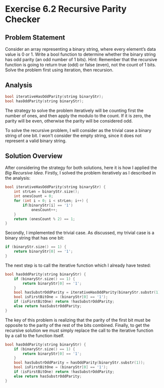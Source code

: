 # Exercise 6.2 Recursive Parity Checker

## Problem Statement

Consider an array representing a binary string, where every element’s data
value is 0 or 1. Write a bool function to determine whether the binary string
has odd parity (an odd number of 1 bits). Hint: Remember that the recursive
function is going to return true (odd) or false (even), not the count of 1 bits.
Solve the problem first using iteration, then recursion.

## Analysis

<!-- Define the function signatures-->
```cpp
bool iterativeHasOddParity(string binaryStr);
bool hasOddParity(string binaryStr);
```

The strategy to solve the problem iteratively will be counting first the number
of ones, and then apply the modulo to the count. If it is zero, the parity will
be even, otherwise the parity will be considered odd.

To solve the recursive problem, I will consider as the trivial case a binary
string of one bit. I won't consider the empty string, since it does not
represent a valid binary string.

## Solution Overview
<!-- Solve the problem iteratively -->
After considering the strategy for both solutions, here it is how I applied the
*Big Recursive Idea*. Firstly, I solved the problem iteratively as I described
in the analysis:

```cpp
bool iterativeHasOddParity(string binaryStr) {
    int strLen = binaryStr.size();
    int onesCount = 0;
    for (int i = 0; i < strLen; i++) {
        if(binaryStr[i] == '1') 
            onesCount++;
    }
    return (onesCount % 2) == 1;
}
```

Secondly, I implemented the trivial case. As discussed, my trivial case is a
binary string that has one bit:

```cpp
if (binaryStr.size() == 1) {
    return binaryStr[0] == '1';
}
```

The next step is to call the iterative function which I already have tested:

```cpp
bool hasOddParity(string binaryStr) {
    if (binaryStr.size() == 1) {
        return binaryStr[0] == '1';
    }
    bool hasSubstrOddParity = iterativeHasOddParity(binaryStr.substr(1));
    bool isFirstBitOne = (binaryStr[0] == '1');
    if (isFirstBitOne) return !hasSubstrOddParity;
    else return hasSubstrOddParity;
}
```

The key of this problem is realizing that the parity of the first bit must be
opposite to the parity of the rest of the bits combined. Finally, to get the
recursive solution we must simply replace the call to the iterative function by
a call to the function itself.

```cpp
bool hasOddParity(string binaryStr) {
    if (binaryStr.size() == 1) {
        return binaryStr[0] == '1';
    }
    bool hasSubstrOddParity = hasOddParity(binaryStr.substr(1));    
    bool isFirstBitOne = (binaryStr[0] == '1');
    if (isFirstBitOne) return !hasSubstrOddParity;
    else return hasSubstrOddParity;
}
```
